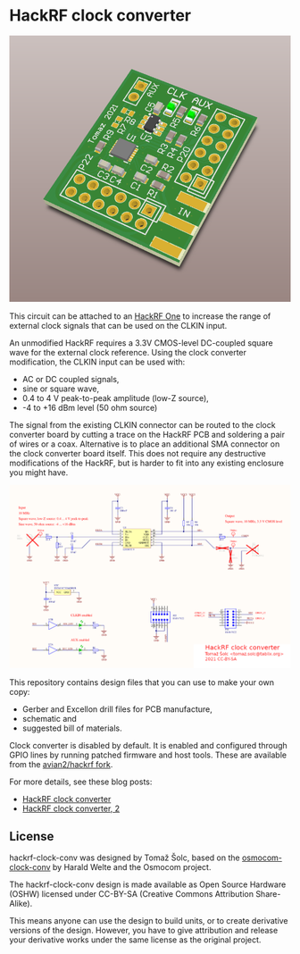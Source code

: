 # HackRF clock converter

![3D render of the HackRF clock converter board](figures/hackrf-clock-conv.png)

This circuit can be attached to an [HackRF
One](https://github.com/mossmann/hackrf/wiki/HackRF-One) to increase the range
of external clock signals that can be used on the CLKIN input.

An unmodified HackRF requires a 3.3V CMOS-level DC-coupled square wave for the
external clock reference. Using the clock converter modification, the CLKIN
input can be used with:

 * AC or DC coupled signals,
 * sine or square wave,
 * 0.4 to 4 V peak-to-peak amplitude (low-Z source),
 * -4 to +16 dBm level (50 ohm source)

The signal from the existing CLKIN connector can be routed to the clock
converter board by cutting a trace on the HackRF PCB and soldering a pair of
wires or a coax. Alternative is to place an additional SMA connector on the
clock converter board itself. This does not require any destructive
modifications of the HackRF, but is harder to fit into any existing enclosure
you might have.

![Schematic of the HackRF clock converter board](schematic.png)

This repository contains design files that you can use to make your own copy:

* Gerber and Excellon drill files for PCB manufacture,
* schematic and
* suggested bill of materials.

Clock converter is disabled by default. It is enabled and configured through
GPIO lines by running patched firmware and host tools. These are available from
the [avian2/hackrf fork](https://github.com/avian2/hackrf/).

For more details, see these blog posts:

* [HackRF clock converter](https://www.tablix.org/~avian/blog/archives/2021/06/hackrf_clock_converter/)
* [HackRF clock converter, 2](https://www.tablix.org/~avian/blog/archives/2021/06/hackrf_clock_converter_2/)

## License

hackrf-clock-conv was designed by Tomaž Šolc, based on the
[osmocom-clock-conv](https://osmocom.org/projects/osmo-clock-conv/wiki) by
Harald Welte and the Osmocom project.

The hackrf-clock-conv design is made available as Open Source Hardware (OSHW)
licensed under CC-BY-SA (Creative Commons Attribution Share-Alike).

This means anyone can use the design to build units, or to create derivative
versions of the design. However, you have to give attribution and release your
derivative works under the same license as the original project.
